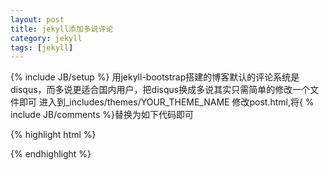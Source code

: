 ```yaml
---
layout: post
title: jekyll添加多说评论
category: jekyll
tags: [jekyll]
---
```

{% include JB/setup %}
用jekyll-bootstrap搭建的博客默认的评论系统是disqus，而多说更适合国内用户，把disqus换成多说其实只需简单的修改一个文件即可
进入到_includes/themes/YOUR_THEME_NAME
修改post.html,将\{
% include JB/comments %\}替换为如下代码即可

{% highlight html %}
<div id="comments" class="ds-thread" data-title="{{ page.title }}" data-url="{{ site.production_url }}{{ page.url }}" data-data-thread-key="{{ page.id }}"></div>
<script type="text/javascript">
var duoshuoQuery = {short_name:"CodedCat"};
(function() {
var ds = document.createElement('script');
ds.type = 'text/javascript';ds.async = true;
ds.src = 'http://static.duoshuo.com/embed.js';
ds.charset = 'UTF-8';
(document.getElementsByTagName('head')[0]
|| document.getElementsByTagName('body')[0]).appendChild(ds);
})();
</script>
{% endhighlight %}